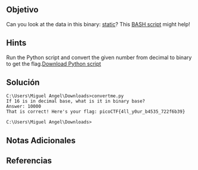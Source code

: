 ## Objetivo
Can you look at the data in this binary: [static](https://mercury.picoctf.net/static/ec4dbd8898ade34e1d60d5b70c1b8c8c/static)? This [BASH script](https://mercury.picoctf.net/static/ec4dbd8898ade34e1d60d5b70c1b8c8c/ltdis.sh) might help!
## Hints
Run the Python script and convert the given number from decimal to binary to get the flag.[Download Python script](https://artifacts.picoctf.net/c/3/convertme.py)
## Solución

```
C:\Users\Miguel Angel\Downloads>convertme.py
If 16 is in decimal base, what is it in binary base?
Answer: 10000
That is correct! Here's your flag: picoCTF{4ll_y0ur_b4535_722f6b39}

C:\Users\Miguel Angel\Downloads>
```

## Notas Adicionales

## Referencias